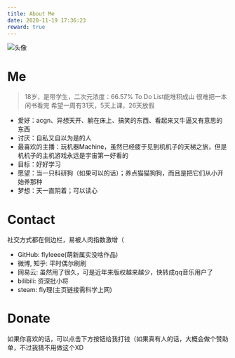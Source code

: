 ```yaml
---
title: About Me
date: 2020-11-19 17:36:23
reward: true
---
```


![头像](https://cdn.jsdelivr.net/gh/flyleeee/flyleeee.github.io/images/avatar_300pixel.jpg)

# Me

> 18岁，是带学生，二次元浓度：66.57%
> To Do List能堆积成山
> 很难把一本闲书看完
> 希望一周有31天，5天上课，26天放假

* 爱好：acgn、异想天开、躺在床上、搞笑的东西、看起来又牛逼又有意思的东西
* 讨厌：自私又自以为是的人
* 最喜欢的主播：玩机器Machine，虽然已经疲于见到机机子的天梯之旅，但是机机子的主机游戏永远是宇宙第一好看的
* 目标：好好学习
* 愿望：当一只科研狗（如果可以的话）；养点猫猫狗狗，而且是把它们从小开始养那种
* 梦想：天一直阴着；可以读心


# Contact

社交方式都在侧边栏，易被人肉指数激增（
* GitHub: flyleeee(萌新属实没啥作品)
* 微博, 知乎: 平时偶尔刷刷
* 网易云: 虽然用了很久，可是近年来版权越来越少，快转成qq音乐用户了
* bilibili: 资深批小将
* steam: fly理(主页链接需科学上网)

# Donate

如果你喜欢的话，可以点击下方按钮给我打钱（如果真有人的话，大概会做个赞助单，不过我猜不用做这个XD